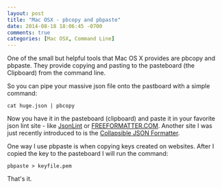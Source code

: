 ```yaml
---
layout: post
title: "Mac OSX - pbcopy and pbpaste"
date: 2014-08-18 18:06:45 -0700
comments: true
categories: [Mac OSX, Command Line]
---
```



One of the small but helpful tools that Mac OS X provides are pbcopy and pbpaste.
They provide copying and pasting to the pasteboard (the Clipboard) from the command line.

So you can pipe your massive json file onto the pastboard with a simple command:

```
cat huge.json | pbcopy
```

Now you have it in the pasteboard (clipboard) and paste it in your favorite json lint site - like [JsonLint](http://jsonlint.com) or [FREEFORMATTER.COM](http://www.freeformatter.com/json-validator.html). Another site I was just recently introduced to is the [Collapsible JSON Formatter](http://www.bodurov.com/JsonFormatter/).

One way I use pbpaste is when copying keys created on websites. After I copied the key to the pasteboard I will run the command:
```
pbpaste > keyfile.pem
```

That's it.
